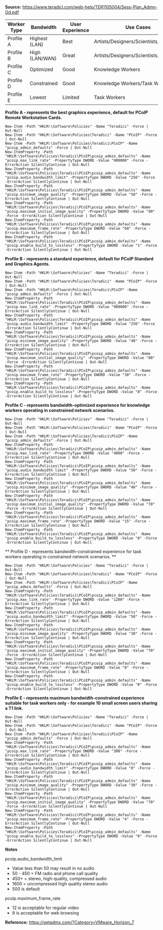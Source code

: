 **Source:** https://www.teradici.com/web-help/TER1105004/Sess-Plan_Admn-Gd.pdf

| Worker Type | Bandwidth | User Experience | Use Cases |
|-------------|-----------|-----------------|-----------|
| Profile A | Highest (LAN) | Best | Artists/Designers/Scientists/Engineers |
| Profile B | High (LAN/WAN) | Great | Artists/Designers/Scientists/Engineers |
| Profile C | Optimized | Good | Knowledge Workers |
| Profile D | Constrained | Good | Knowledge Workers/Task Workers |
| Profile E | Lowest | Limited | Task Workers |


**Profile A - represents the best graphics experience, default for PCoIP Remote Workstation Cards.**
```
New-Item -Path "HKLM:\Software\Policies" -Name "Teradici" -Force | Out-Null
New-Item -Path "HKLM:\Software\Policies\Teradici" -Name "PCoIP" -Force | Out-Null
New-Item -Path "HKLM:\Software\Policies\Teradici\PCoIP" -Name "pcoip_admin_defaults" -Force | Out-Null
New-ItemProperty -Path "HKLM:\Software\Policies\Teradici\PCoIP\pcoip_admin_defaults" -Name "pcoip.max_link_rate" -PropertyType DWORD -Value "900000" -Force -ErrorAction SilentlyContinue | Out-Null
New-ItemProperty -Path "HKLM:\Software\Policies\Teradici\PCoIP\pcoip_admin_defaults" -Name "pcoip.audio_bandwidth_limit" -PropertyType DWORD -Value "256" -Force -ErrorAction SilentlyContinue | Out-Null
New-ItemProperty -Path "HKLM:\Software\Policies\Teradici\PCoIP\pcoip_admin_defaults" -Name "pcoip.minimum_image_quality" -PropertyType DWORD -Value "50" -Force -ErrorAction SilentlyContinue | Out-Null
New-ItemProperty -Path "HKLM:\Software\Policies\Teradici\PCoIP\pcoip_admin_defaults" -Name "pcoip.maximum_initial_image_quality" -PropertyType DWORD -Value "90" -Force -ErrorAction SilentlyContinue | Out-Null
New-ItemProperty -Path "HKLM:\Software\Policies\Teradici\PCoIP\pcoip_admin_defaults" -Name "pcoip.maximum_frame_rate" -PropertyType DWORD -Value "60" -Force -ErrorAction SilentlyContinue | Out-Null
New-ItemProperty -Path "HKLM:\Software\Policies\Teradici\PCoIP\pcoip_admin_defaults" -Name "pcoip.enable_build_to_lossless" -PropertyType DWORD -Value "1" -Force -ErrorAction SilentlyContinue | Out-Null
```

**Profile B - represents a standard experience, default for PCoIP Standard and Graphics Agents.**
```
New-Item -Path "HKLM:\Software\Policies" -Name "Teradici" -Force | Out-Null
New-Item -Path "HKLM:\Software\Policies\Teradici" -Name "PCoIP" -Force | Out-Null
New-Item -Path "HKLM:\Software\Policies\Teradici\PCoIP" -Name "pcoip_admin_defaults" -Force | Out-Null
New-ItemProperty -Path "HKLM:\Software\Policies\Teradici\PCoIP\pcoip_admin_defaults" -Name "pcoip.max_link_rate" -PropertyType DWORD -Value "900000" -Force -ErrorAction SilentlyContinue | Out-Null
New-ItemProperty -Path "HKLM:\Software\Policies\Teradici\PCoIP\pcoip_admin_defaults" -Name "pcoip.audio_bandwidth_limit" -PropertyType DWORD -Value "256" -Force -ErrorAction SilentlyContinue | Out-Null
New-ItemProperty -Path "HKLM:\Software\Policies\Teradici\PCoIP\pcoip_admin_defaults" -Name "pcoip.minimum_image_quality" -PropertyType DWORD -Value "40" -Force -ErrorAction SilentlyContinue | Out-Null
New-ItemProperty -Path "HKLM:\Software\Policies\Teradici\PCoIP\pcoip_admin_defaults" -Name "pcoip.maximum_initial_image_quality" -PropertyType DWORD -Value "80" -Force -ErrorAction SilentlyContinue | Out-Null
New-ItemProperty -Path "HKLM:\Software\Policies\Teradici\PCoIP\pcoip_admin_defaults" -Name "pcoip.maximum_frame_rate" -PropertyType DWORD -Value "30" -Force -ErrorAction SilentlyContinue | Out-Null
New-ItemProperty -Path "HKLM:\Software\Policies\Teradici\PCoIP\pcoip_admin_defaults" -Name "pcoip.enable_build_to_lossless" -PropertyType DWORD -Value "0" -Force -ErrorAction SilentlyContinue | Out-Null
```

**Profile C - represents bandwidth-optimized experience for knowledge workers operating in constrained network scenarios.**
```
New-Item -Path "HKLM:\Software\Policies" -Name "Teradici" -Force | Out-Null
New-Item -Path "HKLM:\Software\Policies\Teradici" -Name "PCoIP" -Force | Out-Null
New-Item -Path "HKLM:\Software\Policies\Teradici\PCoIP" -Name "pcoip_admin_defaults" -Force | Out-Null
New-ItemProperty -Path "HKLM:\Software\Policies\Teradici\PCoIP\pcoip_admin_defaults" -Name "pcoip.max_link_rate" -PropertyType DWORD -Value "4000" -Force -ErrorAction SilentlyContinue | Out-Null
New-ItemProperty -Path "HKLM:\Software\Policies\Teradici\PCoIP\pcoip_admin_defaults" -Name "pcoip.audio_bandwidth_limit" -PropertyType DWORD -Value "50" -Force -ErrorAction SilentlyContinue | Out-Null
New-ItemProperty -Path "HKLM:\Software\Policies\Teradici\PCoIP\pcoip_admin_defaults" -Name "pcoip.minimum_image_quality" -PropertyType DWORD -Value "40" -Force -ErrorAction SilentlyContinue | Out-Null
New-ItemProperty -Path "HKLM:\Software\Policies\Teradici\PCoIP\pcoip_admin_defaults" -Name "pcoip.maximum_initial_image_quality" -PropertyType DWORD -Value "70" -Force -ErrorAction SilentlyContinue | Out-Null
New-ItemProperty -Path "HKLM:\Software\Policies\Teradici\PCoIP\pcoip_admin_defaults" -Name "pcoip.maximum_frame_rate" -PropertyType DWORD -Value "15" -Force -ErrorAction SilentlyContinue | Out-Null
New-ItemProperty -Path "HKLM:\Software\Policies\Teradici\PCoIP\pcoip_admin_defaults" -Name "pcoip.enable_build_to_lossless" -PropertyType DWORD -Value "0" -Force -ErrorAction SilentlyContinue | Out-Null
```

** Profile D - represents bandwidth-constrained experience for task workers operating in constrained network scenarios. **
```
New-Item -Path "HKLM:\Software\Policies" -Name "Teradici" -Force | Out-Null
New-Item -Path "HKLM:\Software\Policies\Teradici" -Name "PCoIP" -Force | Out-Null
New-Item -Path "HKLM:\Software\Policies\Teradici\PCoIP" -Name "pcoip_admin_defaults" -Force | Out-Null
New-ItemProperty -Path "HKLM:\Software\Policies\Teradici\PCoIP\pcoip_admin_defaults" -Name "pcoip.max_link_rate" -PropertyType DWORD -Value "1200" -Force -ErrorAction SilentlyContinue | Out-Null
New-ItemProperty -Path "HKLM:\Software\Policies\Teradici\PCoIP\pcoip_admin_defaults" -Name "pcoip.audio_bandwidth_limit" -PropertyType DWORD -Value "50" -Force -ErrorAction SilentlyContinue | Out-Null
New-ItemProperty -Path "HKLM:\Software\Policies\Teradici\PCoIP\pcoip_admin_defaults" -Name "pcoip.minimum_image_quality" -PropertyType DWORD -Value "30" -Force -ErrorAction SilentlyContinue | Out-Null
New-ItemProperty -Path "HKLM:\Software\Policies\Teradici\PCoIP\pcoip_admin_defaults" -Name "pcoip.maximum_initial_image_quality" -PropertyType DWORD -Value "70" -Force -ErrorAction SilentlyContinue | Out-Null
New-ItemProperty -Path "HKLM:\Software\Policies\Teradici\PCoIP\pcoip_admin_defaults" -Name "pcoip.maximum_frame_rate" -PropertyType DWORD -Value "8" -Force -ErrorAction SilentlyContinue | Out-Null
New-ItemProperty -Path "HKLM:\Software\Policies\Teradici\PCoIP\pcoip_admin_defaults" -Name "pcoip.enable_build_to_lossless" -PropertyType DWORD -Value "0" -Force -ErrorAction SilentlyContinue | Out-Null
```

**Profile E - represents maximum bandwidth-constrained experience suitable for task workers only - for example 10 small screen users sharing a T1 link.**
```
New-Item -Path "HKLM:\Software\Policies" -Name "Teradici" -Force | Out-Null
New-Item -Path "HKLM:\Software\Policies\Teradici" -Name "PCoIP" -Force | Out-Null
New-Item -Path "HKLM:\Software\Policies\Teradici\PCoIP" -Name "pcoip_admin_defaults" -Force | Out-Null
New-ItemProperty -Path "HKLM:\Software\Policies\Teradici\PCoIP\pcoip_admin_defaults" -Name "pcoip.max_link_rate" -PropertyType DWORD -Value "300" -Force -ErrorAction SilentlyContinue | Out-Null
New-ItemProperty -Path "HKLM:\Software\Policies\Teradici\PCoIP\pcoip_admin_defaults" -Name "pcoip.audio_bandwidth_limit" -PropertyType DWORD -Value "0" -Force -ErrorAction SilentlyContinue | Out-Null
New-ItemProperty -Path "HKLM:\Software\Policies\Teradici\PCoIP\pcoip_admin_defaults" -Name "pcoip.minimum_image_quality" -PropertyType DWORD -Value "30" -Force -ErrorAction SilentlyContinue | Out-Null
New-ItemProperty -Path "HKLM:\Software\Policies\Teradici\PCoIP\pcoip_admin_defaults" -Name "pcoip.maximum_initial_image_quality" -PropertyType DWORD -Value "70" -Force -ErrorAction SilentlyContinue | Out-Null
New-ItemProperty -Path "HKLM:\Software\Policies\Teradici\PCoIP\pcoip_admin_defaults" -Name "pcoip.maximum_frame_rate" -PropertyType DWORD -Value "4" -Force -ErrorAction SilentlyContinue | Out-Null
New-ItemProperty -Path "HKLM:\Software\Policies\Teradici\PCoIP\pcoip_admin_defaults" -Name "pcoip.enable_build_to_lossless" -PropertyType DWORD -Value "0" -Force -ErrorAction SilentlyContinue | Out-Null
```

**Notes**

pcoip.audio_bandwidth_limit
* Value less than 50 may result in no audio
* 50 - 450 = FM radio and phone call quality
* 450+ = stereo, high-quality, compressed audio
* 1600 = uncompressed high quality stereo audio
* 500 is default

pcoip.maximum_frame_rate
* 12 is acceptable for regular video
* 8 is acceptable for web browsing

**Reference:** https://getadmx.com/?Category=VMware_Horizon_7
